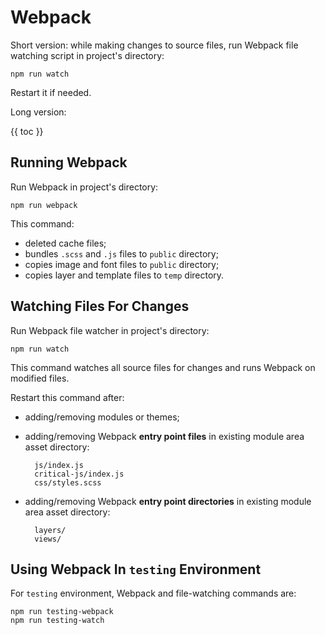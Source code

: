 # Webpack

Short version: while making changes to source files, run Webpack file watching script in project's directory:

    npm run watch

Restart it if needed.

Long version:  
 
{{ toc }}

## Running Webpack

Run Webpack in project's directory:

    npm run webpack

This command:

* deleted cache files;
* bundles `.scss` and `.js` files to `public` directory;
* copies image and font files to `public` directory;
* copies layer and template files to `temp` directory.

## Watching Files For Changes

Run Webpack file watcher in project's directory:

    npm run watch
    
This command watches all source files for changes and runs Webpack on modified files.

Restart this command after: 

* adding/removing modules or themes;

* adding/removing Webpack **entry point files** in existing module area asset directory:

        js/index.js
        critical-js/index.js
        css/styles.scss

* adding/removing Webpack **entry point directories** in existing module area asset directory:
        
        layers/
        views/

## Using Webpack In `testing` Environment

For `testing` environment, Webpack and file-watching commands are:

    npm run testing-webpack
    npm run testing-watch